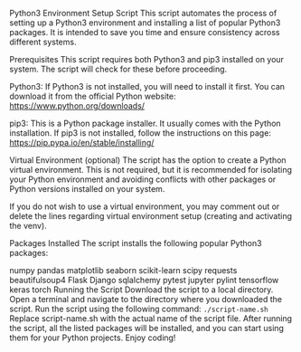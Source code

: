 
Python3 Environment Setup Script
This script automates the process of setting up a Python3 environment and installing a list of popular Python3 packages. It is intended to save you time and ensure consistency across different systems.

Prerequisites
This script requires both Python3 and pip3 installed on your system. The script will check for these before proceeding.

Python3: If Python3 is not installed, you will need to install it first. You can download it from the official Python website: https://www.python.org/downloads/

pip3: This is a Python package installer. It usually comes with the Python installation. If pip3 is not installed, follow the instructions on this page: https://pip.pypa.io/en/stable/installing/

Virtual Environment (optional)
The script has the option to create a Python virtual environment. This is not required, but it is recommended for isolating your Python environment and avoiding conflicts with other packages or Python versions installed on your system.

If you do not wish to use a virtual environment, you may comment out or delete the lines regarding virtual environment setup (creating and activating the venv).

Packages Installed
The script installs the following popular Python3 packages:

numpy
pandas
matplotlib
seaborn
scikit-learn
scipy
requests
beautifulsoup4
Flask
Django
sqlalchemy
pytest
jupyter
pylint
tensorflow
keras
torch
Running the Script
Download the script to a local directory.
Open a terminal and navigate to the directory where you downloaded the script.
Run the script using the following command:
`./script-name.sh`
Replace script-name.sh with the actual name of the script file.
After running the script, all the listed packages will be installed, and you can start using them for your Python projects. Enjoy coding!
